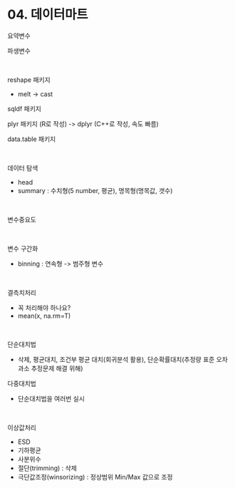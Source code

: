# 04. 데이터마트

요약변수

파생변수

<br>

reshape 패키지
 - melt -> cast

sqldf 패키지

plyr 패키지 (R로 작성) -> dplyr (C++로 작성, 속도 빠름)

data.table 패키지

<br>

데이터 탐색
 - head
 - summary : 수치형(5 number, 평균), 명목형(명목값, 갯수)

<br>

변수중요도

<br>

변수 구간화
 - binning : 연속형 -> 범주형 변수

<br>

결측치처리
 - 꼭 처리해야 하나요?
 - mean(x, na.rm=T)

<br>

단순대치법
 - 삭제, 평균대치, 조건부 평균 대치(회귀분석 활용), 단순확률대치(추정량 표준 오차 과소 추정문제 해결 위해)

다중대치법
 - 단순대치법을 여러번 실시

<br>

이상값처리
 - ESD
 - 기하평균
 - 사분위수
 - 절단(trimming) : 삭제
 - 극단값조정(winsorizing) : 정상범위 Min/Max 값으로 조정